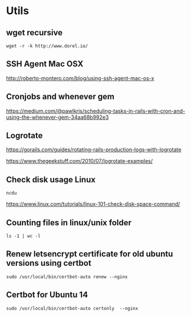 # Utils
## wget recursive
`wget -r -k http://www.dorel.io/`

## SSH Agent Mac OSX
http://roberto-montero.com/blog/using-ssh-agent-mac-os-x

## Cronjobs and whenever gem
https://medium.com/@pawlkris/scheduling-tasks-in-rails-with-cron-and-using-the-whenever-gem-34aa68b992e3

## Logrotate

https://gorails.com/guides/rotating-rails-production-logs-with-logrotate

https://www.thegeekstuff.com/2010/07/logrotate-examples/

## Check disk usage Linux
`ncdu`

https://www.linux.com/tutorials/linux-101-check-disk-space-command/

## Counting files in linux/unix folder
`ls -1 | wc -l`

## Renew letsencrypt certificate for old ubuntu versions using certbot
`sudo /usr/local/bin/certbot-auto renew --nginx`

## Certbot for Ubuntu 14
`sudo /usr/local/bin/certbot-auto certonly  --nginx`
